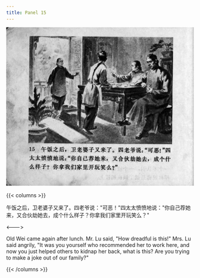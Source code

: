 ```yaml
---
title: Panel 15
---
```


![zhufu panel](./../../images/zhufu/seifert0772_zf_0020_015.jpg)

{{< columns >}}

午饭之后，卫老婆子又来了。四老爷说："可恶！"四太太愤愤地说："你自己荐她来，又合伙劫她去，成个什么样子？你拿我们家里开玩笑么？"

<--->

Old Wei came again after lunch. Mr. Lu said, "How dreadful is this!" Mrs. Lu said angrily, "It was you yourself who recommended her to work here, and now you just helped others to kidnap her back, what is this? Are you trying to make a joke out of our family?"

{{< /columns >}}